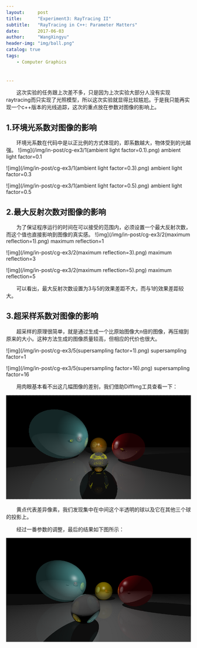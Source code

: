 ```yaml
---
layout:     post
title:      "Experiment3: RayTracing II"
subtitle:   "RayTracing in C++: Parameter Matters"
date:       2017-06-03 
author:     "WangXingyu"
header-img: "img/ball.png"
catalog: true
tags:
    - Computer Graphics 
    

---
```


　　这次实验的任务跟上次差不多，只是因为上次实验大部分人没有实现raytracing而只实现了光照模型，所以这次实验就显得比较尴尬。于是我只能再实现一个c++版本的光线追踪，这次的重点放在参数对图像的影响上。


## 1.环境光系数对图像的影响

　　环境光系数在代码中是以正比例的方式体现的，即系数越大，物体受到的光越强。
![img](/img/in-post/cg-ex3/1(ambient light factor=0.1).png)
ambient light factor=0.1

![img](/img/in-post/cg-ex3/1(ambient light factor=0.3).png)
ambient light factor=0.3

![img](/img/in-post/cg-ex3/1(ambient light factor=0.5).png)
ambient light factor=0.5


## 2.最大反射次数对图像的影响

　　为了保证程序运行的时间在可以接受的范围内，必须设置一个最大反射次数，而这个值也直接影响到图像的真实感。
![img](/img/in-post/cg-ex3/2(maximum reflection=1).png)
maximum reflection=1

![img](/img/in-post/cg-ex3/2(maximum reflection=3).png)
maximum reflection=3

![img](/img/in-post/cg-ex3/2(maximum reflection=5).png)
maximum reflection=5

　　可以看出，最大反射次数设置为3与5的效果差距不大，而与1的效果差距较大。

## 3.超采样系数对图像的影响

　　超采样的原理很简单，就是通过生成一个比原始图像大n倍的图像，再压缩到原来的大小。这种方法生成的图像质量较高，但相应的代价也很大。

![img](/img/in-post/cg-ex3/5(supersampling factor=1).png)
supersampling factor=1

![img](/img/in-post/cg-ex3/5(supersampling factor=16).png)
supersampling factor=16

　　用肉眼基本看不出这几幅图像的差别，我们借助DiffImg工具查看一下：

![img](/img/in-post/cg-ex3/diff.png)

　　黄点代表差异像素，我们发现集中在中间这个半透明的球以及它在其他三个球的投影上。

　　经过一番参数的调整，最后的结果如下图所示：

![img](/img/in-post/cg-ex3/final.png)








